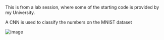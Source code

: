 This is from a lab session, where some of the starting code is provided by my University.

A CNN is used to classify the numbers on the MNIST dataset

![image](https://user-images.githubusercontent.com/98655631/158417529-822f368b-fc13-42b7-9eef-ddb0f11f12fd.png)
